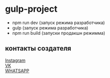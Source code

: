 # gulp-project
+ npm run dev (запуск режима разработчика)
+ gulp (запуск режима разработчика)
+ npm run build (запуски продакшн режимма)
## контакты создателя ##
 [Instagram](https://instagram.com/__berdikulov_m__)  
 [VK](https://vk.com/plamya_natsu)   
 [WHATSAPP](wa.me/+79623636288)  
 
